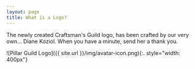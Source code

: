 ```yaml
---
layout: page
title: What is a Logo?
---
```


The newly created Craftsman's Guild logo, has been crafted by our very own... Diane Koziol.  When you have a minute, 
send her a thank you.

![Pillar Guild Logo]({{ site.url }}/img/avatar-icon.png){:. style="width: 400px"}

